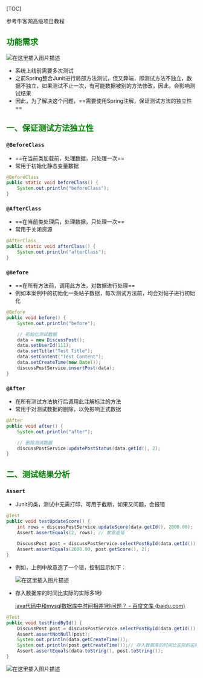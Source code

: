[TOC]

参考牛客网高级项目教程

## <font color=green>功能需求</font>

![在这里插入图片描述](https://img-blog.csdnimg.cn/63f6ff9acd9c4e58aa3eeedd9a13c242.png?x-oss-process=image/watermark,type_d3F5LXplbmhlaQ,shadow_50,text_Q1NETiBA5aSp55Sf5oiR5omNfn4=,size_20,color_FFFFFF,t_70,g_se,x_16)

- 系统上线前需要多次测试
- 之前Spring整合Junit进行局部方法测试，但又弊端，即测试方法不独立，数据不独立，如果测试不止一次，有可能数据被别的方法修改，因此，会影响测试结果
- 因此，为了解决这个问题，==需要使用Spring注解，保证测试方法的独立性==

## <font color=green>一、保证测试方法独立性</font>

### `@BeforeClass`

- ==在当前类加载前，处理数据，只处理一次==
- 常用于初始化静态变量数据

```java
@BeforeClass
public static void beforeClass() {
    System.out.println("beforeClass");
}
```

### `@AfterClass`

- ==在当前类处理后，处理数据，只处理一次==
- 常用于关闭资源

```java
@AfterClass
public static void afterClass() {
    System.out.println("afterClass");
}
```

### `@Before`

- ==在所有方法前，调用此方法，对数据进行处理==
- 例如本案例中的初始化一条帖子数据，每次测试方法前，均会对帖子进行初始化

```java
@Before
public void before() {
    System.out.println("before");

    // 初始化测试数据
    data = new DiscussPost();
    data.setUserId(111);
    data.setTitle("Test Title");
    data.setContent("Test Content");
    data.setCreateTime(new Date());
    discussPostService.insertPost(data);
}
```

### `@After`

- 在所有测试方法执行后调用此注解标注的方法
- 常用于对测试数据的删除，以免影响正式数据

```java
@After
public void after() {
    System.out.println("after");

    // 删除测试数据
    discussPostService.updatePostStatus(data.getId(), 2);
}
```

## <font color=green>二、测试结果分析</font>

### `Assert`

- Junit的类，测试中无需打印，可用于截断，如果又问题，会报错

```java
@Test
public void testUpdateScore() {
    int rows = discussPostService.updateScore(data.getId(), 2000.00);
    Assert.assertEquals(2, rows); // 故意造错
    
    DiscussPost post = discussPostService.selectPostById(data.getId());
    Assert.assertEquals(2000.00, post.getScore(), 2);
}
```

- 例如，上例中故意造了一个错，控制显示如下：

  ![在这里插入图片描述](https://img-blog.csdnimg.cn/3ed920b888084adc8379c5068728e975.png?x-oss-process=image/watermark,type_d3F5LXplbmhlaQ,shadow_50,text_Q1NETiBA5aSp55Sf5oiR5omNfn4=,size_20,color_FFFFFF,t_70,g_se,x_16)

- 存入数据库的时间比实际的实际多1秒

  [java代码中和mysql数据库中时间相差1秒问题？ - 百度文库 (baidu.com)](https://wenku.baidu.com/view/87e88681f624ccbff121dd36a32d7375a517c649.html)

```java
@Test
public void testFindById() {
    DiscussPost post = discussPostService.selectPostById(data.getId());
    Assert.assertNotNull(post);
    System.out.println(data.getCreateTime());
    System.out.println(post.getCreateTime());// 存入数据库的时间比实际的实际多1秒
    Assert.assertEquals(data.toString(), post.toString());
}
```

![在这里插入图片描述](https://img-blog.csdnimg.cn/77960d4f870f4b6f96f71f3c78177515.png?x-oss-process=image/watermark,type_d3F5LXplbmhlaQ,shadow_50,text_Q1NETiBA5aSp55Sf5oiR5omNfn4=,size_20,color_FFFFFF,t_70,g_se,x_16)

